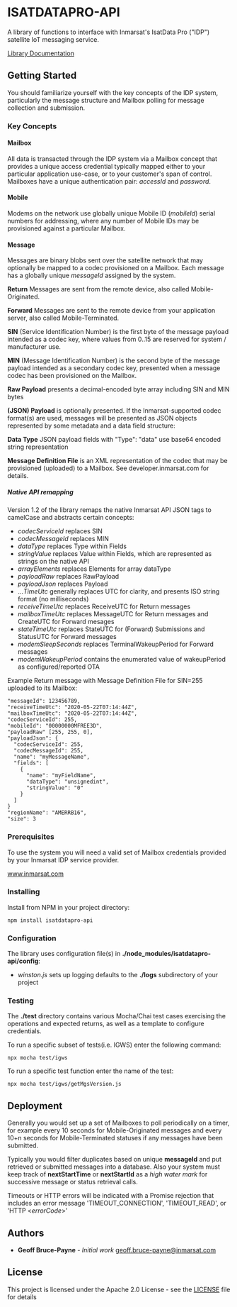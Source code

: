 # ISATDATAPRO-API

A library of functions to interface with Inmarsat's IsatData Pro ("IDP") satellite IoT messaging service.

[Library Documentation](https://gbrucepayne.github.io/isatdatapro-api/)

## Getting Started

You should familiarize yourself with the key concepts of the IDP system, particularly the message structure 
and Mailbox polling for message collection and submission.

### Key Concepts

#### Mailbox

All data is transacted through the IDP system via a Mailbox concept that provides a unique access credential 
typically mapped either to your particular application use-case, or to your customer's span of control.  
Mailboxes have a unique authentication pair: *accessId* and *password*.

#### Mobile

Modems on the network use globally unique Mobile ID (*mobileId*) serial numbers for addressing, where any number of 
Mobile IDs may be provisioned against a particular Mailbox.

#### Message

Messages are binary blobs sent over the satellite network that may optionally be mapped to a codec 
provisioned on a Mailbox.  Each message has a globally unique *messageId* assigned by the system.

**Return** Messages are sent from the remote device, also called Mobile-Originated.

**Forward** Messages are sent to the remote device from your application server, 
also called Mobile-Terminated.

**SIN** (Service Identification Number) is the first byte of the message payload intended as a codec key, 
where values from 0..15 are reserved for system / manufacturer use.

**MIN** (Message Identification Number) is the second byte of the message payload intended as a secondary 
codec key, presented when a message codec has been provisioned on the Mailbox.

**Raw Payload** presents a decimal-encoded byte array including SIN and MIN bytes

**(JSON) Payload** is optionally presented.  If the Inmarsat-supported codec format(s) are used, 
messages will be presented as JSON objects represented by some metadata and a data field structure:

**Data Type** JSON payload fields with "Type": "data" use base64 encoded string representation

**Message Definition File** is an XML representation of the codec that may be provisioned (uploaded) to a Mailbox.  See developer.inmarsat.com for details.

##### Native API remapping

Version 1.2 of the library remaps the native Inmarsat API JSON tags to camelCase and abstracts certain 
concepts:

* *codecServiceId* replaces SIN
* *codecMessageId* replaces MIN
* *dataType* replaces Type within Fields
* *stringValue* replaces Value within Fields, which are represented as strings on the native API
* *arrayElements* replaces Elements for array dataType
* *payloadRaw* replaces RawPayload
* *payloadJson* replaces Payload
* ...*TimeUtc* generally replaces UTC for clarity, and presents ISO string format (no milliseconds)
* *receiveTimeUtc* replaces ReceiveUTC for Return messages
* *mailboxTimeUtc* replaces MessageUTC for Return messages and CreateUTC for Forward mesages
* *stateTimeUtc* replaces StateUTC for (Forward) Submissions and StatusUTC for Forward messages
* *modemSleepSeconds* replaces TerminalWakeupPeriod for Forward messages
* *modemWakeupPeriod* contains the enumerated value of wakeupPeriod as configured/reported OTA

Example Return message with Message Definition File for SIN=255 uploaded to its Mailbox:
```
"messageId": 123456789,
"receiveTimeUtc": "2020-05-22T07:14:44Z",
"mailboxTimeUtc": "2020-05-22T07:14:44Z",
"codecServiceId": 255,
"mobileId": "00000000MFREE3D",
"payloadRaw" [255, 255, 0],
"payloadJson": {
  "codecServiceId": 255,
  "codecMessageId": 255,
  "name": "myMessageName",
  "fields": [
    {
      "name": "myFieldName",
      "dataType": "unsignedint",
      "stringValue": "0"
    }
  ]
}
"regionName": "AMERRB16",
"size": 3
```


### Prerequisites

To use the system you will need a valid set of Mailbox credentials provided by your Inmarsat IDP service provider.

www.inmarsat.com

### Installing

Install from NPM in your project directory:
```
npm install isatdatapro-api
```

### Configuration

The library uses configuration file(s) in **./node_modules/isatdatapro-api/config**:

* *winston.js* sets up logging defaults to the **./logs** subdirectory of your project

### Testing

The **./test** directory contains various Mocha/Chai test cases exercising the operations
and expected returns, as well as a template to configure credentials.

To run a specific subset of tests(i.e. IGWS) enter the following command:
```
npx mocha test/igws
```
To run a specific test function enter the name of the test:
```
npx mocha test/igws/getMgsVersion.js
```

## Deployment

Generally you would set up a set of Mailboxes to poll periodically on a timer, for example every 10 seconds 
for Mobile-Originated messages and every 10+n seconds for Mobile-Terminated statuses if any messages have 
been submitted.

Typically you would filter duplicates based on unique **messageId** and put retrieved 
or submitted messages into a database.  Also your system must keep track of **nextStartTime** or **nextStartId** as a *high water mark* for successive message or status retrieval calls.

Timeouts or HTTP errors will be indicated with a Promise rejection that includes an error message
'TIMEOUT_CONNECTION', 'TIMEOUT_READ', or 'HTTP \<*errorCode*\>'

## Authors

* **Geoff Bruce-Payne** - *Initial work* geoff.bruce-payne@inmarsat.com

## License

This project is licensed under the Apache 2.0 License - see the [LICENSE](LICENSE) file for details
